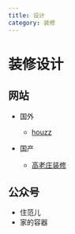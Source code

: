 ```yaml
---
title: 设计
category: 装修
---
```


# 装修设计



## 网站

- 国外
  - [houzz](https://www.houzz.com/)

- 国产
  - [高老庄装修](https://www.zhihu.com/org/gao-lao-zhuang-zhuang-xiu/activities)

## 公众号

- 住范儿
- 家的容器

